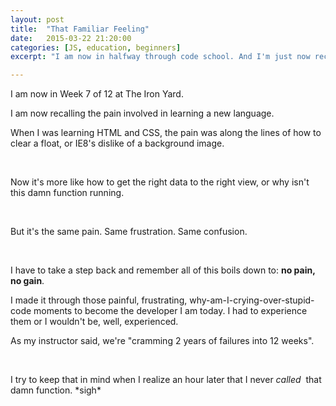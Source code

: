 ```yaml
---
layout: post
title:  "That Familiar Feeling"
date:   2015-03-22 21:20:00
categories: [JS, education, beginners]
excerpt: "I am now in halfway through code school. And I'm just now recalling the pain involved in learning a new language."

---
```



I am now in Week 7 of 12 at The Iron Yard. 

I am now recalling the pain involved in learning a new language.

When I was learning HTML and CSS, the pain was along the lines of how to clear a float, or IE8's dislike of a background image.

<br>

Now it's more like how to get the right data to the right view, or why isn't this damn function running.

<br>

But it's the same pain. Same frustration. Same confusion.

<br>


I have to take a step back and remember all of this boils down to: **no pain, no gain**.

I made it through those painful, frustrating, why-am-I-crying-over-stupid-code moments to become the developer I am today. I had to experience them or I wouldn't be, well, experienced. 

As my instructor said, we're "cramming 2 years of failures into 12 weeks".  

<br>

I try to keep that in mind when I realize an hour later that I never *called*&nbsp; that damn function. \*sigh\*





